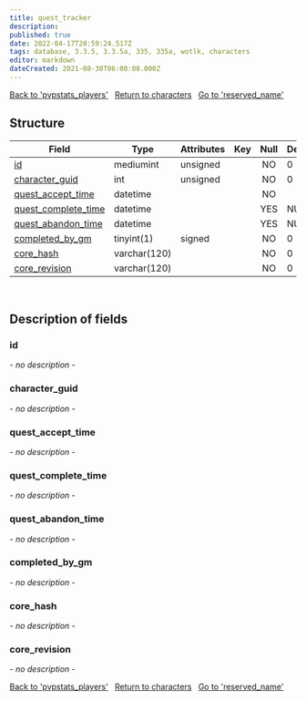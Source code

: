 ```yaml
---
title: quest_tracker
description: 
published: true
date: 2022-04-17T20:59:24.517Z
tags: database, 3.3.5, 3.3.5a, 335, 335a, wotlk, characters
editor: markdown
dateCreated: 2021-08-30T06:00:00.000Z
---
```


<a href="https://trinitycore.info/en/database/335/characters/pvpstats_players" class="mt-5 v-btn v-btn--depressed v-btn--flat v-btn--outlined theme--light v-size--default darkblue--text text--lighten-3"><span class="v-btn__content"><i aria-hidden="true" class="v-icon notranslate v-icon--left mdi mdi-arrow-left theme--light"></i><span>Back to 'pvpstats_players'</span></span></a>&nbsp;&nbsp;&nbsp;<a href="https://trinitycore.info/en/database/335/characters/home" class="mt-5 v-btn v-btn--depressed v-btn--flat v-btn--outlined theme--light v-size--default darkblue--text text--lighten-3"><span class="v-btn__content"><i aria-hidden="true" class="v-icon notranslate v-icon--left mdi mdi-home-outline theme--light"></i><span>Return to characters</span></span></a>&nbsp;&nbsp;&nbsp;<a href="https://trinitycore.info/en/database/335/characters/reserved_name" class="mt-5 v-btn v-btn--depressed v-btn--flat v-btn--outlined theme--light v-size--default darkblue--text text--lighten-3"><span class="v-btn__content"><span>Go to 'reserved_name'</span><i aria-hidden="true" class="v-icon notranslate v-icon--right mdi mdi-arrow-right theme--light"></i></span></a>

## Structure

| Field | Type | Attributes | Key | Null | Default | Extra | Comment |
| --- | --- | --- | :---: | :---: | --- | --- | --- |
| [id](#id) | mediumint | unsigned |  | NO | 0 |  |  |
| [character_guid](#character_guid) | int | unsigned |  | NO | 0 |  |  |
| [quest_accept_time](#quest_accept_time) | datetime |  |  | NO |  |  |  |
| [quest_complete_time](#quest_complete_time) | datetime |  |  | YES | NULL |  |  |
| [quest_abandon_time](#quest_abandon_time) | datetime |  |  | YES | NULL |  |  |
| [completed_by_gm](#completed_by_gm) | tinyint(1) | signed |  | NO | 0 |  |  |
| [core_hash](#core_hash) | varchar(120) |  |  | NO | 0 |  |  |
| [core_revision](#core_revision) | varchar(120) |  |  | NO | 0 |  |  |
&nbsp;
## Description of fields

### id
*- no description -*
&nbsp;

### character_guid
*- no description -*
&nbsp;

### quest_accept_time
*- no description -*
&nbsp;

### quest_complete_time
*- no description -*
&nbsp;

### quest_abandon_time
*- no description -*
&nbsp;

### completed_by_gm
*- no description -*
&nbsp;

### core_hash
*- no description -*
&nbsp;

### core_revision
*- no description -*
&nbsp;

<a href="https://trinitycore.info/en/database/335/characters/pvpstats_players" class="mt-5 v-btn v-btn--depressed v-btn--flat v-btn--outlined theme--light v-size--default darkblue--text text--lighten-3"><span class="v-btn__content"><i aria-hidden="true" class="v-icon notranslate v-icon--left mdi mdi-arrow-left theme--light"></i><span>Back to 'pvpstats_players'</span></span></a>&nbsp;&nbsp;&nbsp;<a href="https://trinitycore.info/en/database/335/characters/home" class="mt-5 v-btn v-btn--depressed v-btn--flat v-btn--outlined theme--light v-size--default darkblue--text text--lighten-3"><span class="v-btn__content"><i aria-hidden="true" class="v-icon notranslate v-icon--left mdi mdi-home-outline theme--light"></i><span>Return to characters</span></span></a>&nbsp;&nbsp;&nbsp;<a href="https://trinitycore.info/en/database/335/characters/reserved_name" class="mt-5 v-btn v-btn--depressed v-btn--flat v-btn--outlined theme--light v-size--default darkblue--text text--lighten-3"><span class="v-btn__content"><span>Go to 'reserved_name'</span><i aria-hidden="true" class="v-icon notranslate v-icon--right mdi mdi-arrow-right theme--light"></i></span></a>
